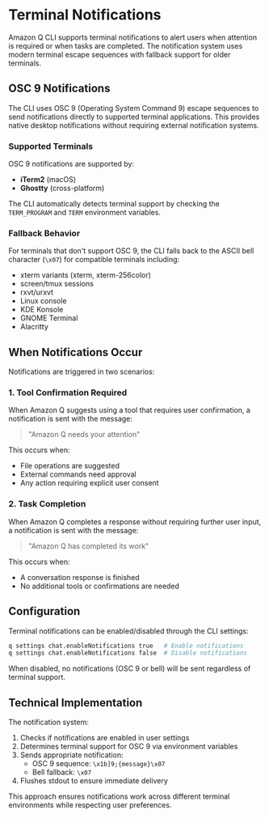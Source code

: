 # Terminal Notifications

Amazon Q CLI supports terminal notifications to alert users when attention is required or when tasks are completed. The notification system uses modern terminal escape sequences with fallback support for older terminals.

## OSC 9 Notifications

The CLI uses OSC 9 (Operating System Command 9) escape sequences to send notifications directly to supported terminal applications. This provides native desktop notifications without requiring external notification systems.

### Supported Terminals

OSC 9 notifications are supported by:
- **iTerm2** (macOS)
- **Ghostty** (cross-platform)

The CLI automatically detects terminal support by checking the `TERM_PROGRAM` and `TERM` environment variables.

### Fallback Behavior

For terminals that don't support OSC 9, the CLI falls back to the ASCII bell character (`\x07`) for compatible terminals including:
- xterm variants (xterm, xterm-256color)
- screen/tmux sessions
- rxvt/urxvt
- Linux console
- KDE Konsole
- GNOME Terminal
- Alacritty

## When Notifications Occur

Notifications are triggered in two scenarios:

### 1. Tool Confirmation Required
When Amazon Q suggests using a tool that requires user confirmation, a notification is sent with the message:
> "Amazon Q needs your attention"

This occurs when:
- File operations are suggested
- External commands need approval
- Any action requiring explicit user consent

### 2. Task Completion
When Amazon Q completes a response without requiring further user input, a notification is sent with the message:
> "Amazon Q has completed its work"

This occurs when:
- A conversation response is finished
- No additional tools or confirmations are needed

## Configuration

Terminal notifications can be enabled/disabled through the CLI settings:

```bash
q settings chat.enableNotifications true   # Enable notifications
q settings chat.enableNotifications false  # Disable notifications
```

When disabled, no notifications (OSC 9 or bell) will be sent regardless of terminal support.

## Technical Implementation

The notification system:
1. Checks if notifications are enabled in user settings
2. Determines terminal support for OSC 9 via environment variables
3. Sends appropriate notification:
   - OSC 9 sequence: `\x1b]9;{message}\x07`
   - Bell fallback: `\x07`
4. Flushes stdout to ensure immediate delivery

This approach ensures notifications work across different terminal environments while respecting user preferences.
